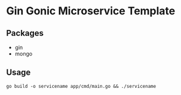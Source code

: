 # Gin Gonic Microservice Template

## Packages

- gin
- mongo


## Usage

```
go build -o servicename app/cmd/main.go && ./servicename
```
